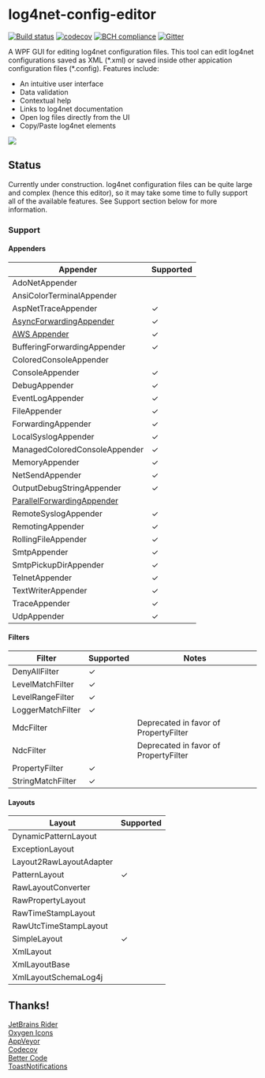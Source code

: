 # log4net-config-editor
[![Build status](https://ci.appveyor.com/api/projects/status/boirqfr14whjdmlr/branch/master?svg=true)](https://ci.appveyor.com/project/alexleen/log4net-config-editor/branch/master)
[![codecov](https://codecov.io/gh/alexleen/log4net-config-editor/branch/master/graph/badge.svg)](https://codecov.io/gh/alexleen/log4net-config-editor)
[![BCH compliance](https://bettercodehub.com/edge/badge/alexleen/log4net-config-editor?branch=master)](https://bettercodehub.com/)
[![Gitter](https://img.shields.io/gitter/room/alexleen/log4net-config-editor)](https://gitter.im/log4net-config-editor/)

A WPF GUI for editing log4net configuration files. This tool can edit log4net configurations saved as XML (\*.xml) or saved inside other appication configuration files (\*.config). Features include:

- An intuitive user interface
- Data validation
- Contextual help
- Links to log4net documentation
- Open log files directly from the UI
- Copy/Paste log4net elements

![](https://github.com/alexleen/log4net-config-editor/blob/master/gifs/demo.gif?raw=true)
## Status
Currently under construction. log4net configuration files can be quite large and complex (hence this editor), so it may take some time to fully support all of the available features. See Support section below for more information.
### Support
#### Appenders
| Appender                      | Supported |
|-------------------------------|-----------|
| AdoNetAppender                |           |
| AnsiColorTerminalAppender     |           |
| AspNetTraceAppender           | ✓         |
| [AsyncForwardingAppender](https://github.com/cjbhaines/Log4Net.Async#asyncforwardingappender)       | ✓         |
| [AWS Appender](https://github.com/aws/aws-logging-dotnet#apache-log4net)   | ✓         |
| BufferingForwardingAppender   | ✓         |
| ColoredConsoleAppender        |           |
| ConsoleAppender               | ✓         |
| DebugAppender                 | ✓         |
| EventLogAppender              | ✓         |
| FileAppender                  | ✓         |
| ForwardingAppender            | ✓         |
| LocalSyslogAppender           | ✓         |
| ManagedColoredConsoleAppender | ✓         |
| MemoryAppender                | ✓         |
| NetSendAppender               | ✓         |
| OutputDebugStringAppender     | ✓         |
| [ParallelForwardingAppender](https://github.com/cjbhaines/Log4Net.Async#parallelforwardingappender) |           |
| RemoteSyslogAppender          | ✓         |
| RemotingAppender              | ✓         |
| RollingFileAppender           | ✓         |
| SmtpAppender                  | ✓         |
| SmtpPickupDirAppender         | ✓         |
| TelnetAppender                | ✓         |
| TextWriterAppender            | ✓         |
| TraceAppender                 | ✓         |
| UdpAppender                   | ✓         |
#### Filters
| Filter            | Supported | Notes                                 |
|-------------------|-----------|---------------------------------------|
| DenyAllFilter     |     ✓     |                                       |
| LevelMatchFilter  |     ✓     |                                       |
| LevelRangeFilter  |     ✓     |                                       |
| LoggerMatchFilter |     ✓     |                                       |
| MdcFilter         |           | Deprecated in favor of PropertyFilter |
| NdcFilter         |           | Deprecated in favor of PropertyFilter |
| PropertyFilter    |     ✓     |                                       |
| StringMatchFilter |     ✓     |                                       |
#### Layouts
| Layout                  | Supported |
|-------------------------|-----------|
| DynamicPatternLayout    |           |
| ExceptionLayout         |           |
| Layout2RawLayoutAdapter |           |
| PatternLayout           | ✓         |
| RawLayoutConverter      |           |
| RawPropertyLayout       |           |
| RawTimeStampLayout      |           |
| RawUtcTimeStampLayout   |           |
| SimpleLayout            | ✓         |
| XmlLayout               |           |
| XmlLayoutBase           |           |
| XmlLayoutSchemaLog4j    |           |
## Thanks!
[JetBrains Rider](https://www.jetbrains.com/rider/)  
[Oxygen Icons](https://github.com/pasnox/oxygen-icons-png)  
[AppVeyor](https://ci.appveyor.com/)  
[Codecov](https://codecov.io/)  
[Better Code](https://bettercodehub.com/)  
[ToastNotifications](https://github.com/rafallopatka/ToastNotifications)

